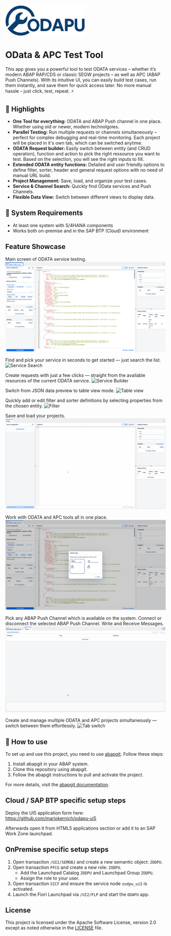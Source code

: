 <img src="./images/odapu-logo.png" alt="Logo" width="250"/>

# OData & APC Test Tool

This app gives you a powerful tool to test ODATA services – whether it’s modern ABAP RAP/CDS or classic SEGW projects – as well as APC (ABAP Push Channels).
With its intuitive UI, you can easily build test cases, run them instantly, and save them for quick access later.
No more manual hassle – just click, test, repeat. ⚡

## 🚀 Highlights

- **One Tool for everything:** ODATA and ABAP Push channel in one place. Whether using old or newer, modern technolgoies. 
- **Parallel Testing:** Run multiple requests or channels simultaneously – perfect for complex debugging and real-time monitoring. Each project will be placed in it's own tab, which can be switched anytime. 
- **ODATA Request builder:** Easily switch between entity (and CRUD operation), function and action to pick the right ressource you want to test. Based on the selection, you will see the right inputs to fill. 
- **Extended ODATA entity functions:** Detailed and user friendly options to define filter, sorter, header and general request options with no need of manual URL build. 
- **Project Management:** Save, load, and organize your test cases.
- **Service & Channel Search:** Quickly find OData services and Push Channels.
- **Flexible Data View:** Switch between different views to display data.

## 🔧 System Requirements
- At least one system with S/4HANA components
- Works both on-premise and in the SAP BTP (Cloud) environment

## Feature Showcase

Main screen of ODATA service testing.
![Main Screen](./images/main.png)

Find and pick your service in seconds to get started — just search the list. 
![Service Search](./images/pick-service.gif)

Create requests with just a few clicks — straight from the available resources of the current ODATA service.
![Service Builder](./images/crud-n-functions.gif)

Switch from JSON data preview to table view mode. 
![Table view](./images/table-switch.gif)

Quickly add or edit filter and sorter definitions by selecting properties from the chosen entity.
![Filter](./images/filter.gif)

Save and load your projects. 
![Project Load](./images/project-load.gif)

Work with ODATA and APC tools all in one place.
![New Project](./images/new-project.png)

Pick any ABAP Push Channel which is available on the system.  Connect or disconnect the selected ABAP Push Channel. Write and Receive Messages.
![APC](./images/apc.gif)

Create and manage multiple ODATA and APC projects simultaneously — switch between them effortlessly.
![Tab switch](./images/tab-switch.gif)

## 📌 How to use

To set up and use this project, you need to use [abapgit](https://abapgit.org/). Follow these steps:

1. Install abapgit in your ABAP system.
2. Clone this repository using abapgit.
3. Follow the abapgit instructions to pull and activate the project.

For more details, visit the [abapgit documentation](https://docs.abapgit.org/).

## Cloud / SAP BTP specific setup steps

Deploy the UI5 application form here: https://github.com/mariokernich/odapu-ui5

Afterwards open it from HTML5 applications section or add it to an SAP Work Zone launchpad. 

## OnPremise specific setup steps

1. Open transaction `/UI2/SEMOBJ` and create a new semantic object: `ZODPU`.
2. Open transaction `PFCG` and create a new role: `ZODPU`.  
   - Add the Launchpad Catalog `ZODPU` and Launchpad Group `ZODPU`.  
   - Assign the role to your user.
3. Open transaction `SICF` and ensure the service node `zodpu_ui5` is activated.
4. Launch the Fiori Launchpad via `/UI2/FLP` and start the `ODAPU` app.

## License

This project is licensed under the Apache Software License, version 2.0 except as noted otherwise in the [LICENSE](LICENSE) file.
